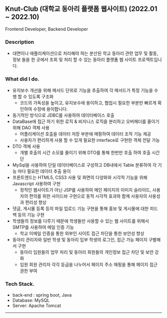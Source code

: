 
## Knut-Club (대학교 동아리 플랫폼 웹사이트) (2022.01 ~ 2022.10)

Frontend Developer, Backend Developer

### Description

- 대면이나 애플리케이션으로 처리해야 하는 분산된 학교 동아리 관련 업무 및 활동, 정보 들을 한 곳에서 조회 및 처리 할 수 있는 동아리 플랫폼 웹 사이트 프로젝트입니다.

### **What did I do.**

- 유지보수 개선을 위해 메서드 단위로 기능을 추출하여 각 메서드가 특정 기능을 수행 할 수 있도록 구조화
    - 코드의 가독성을 높이고, 유지보수에 용이하고, 협업시 필요한 부분만 빠르게 확인하여 수정에 용이합니다.
- 동기적인 방식으로 JDBC를 사용하여 데이터베이스 호출
- DataBase에 접근 하기 위한 로직 & 비지니스 로직을 분리하고 오버헤더를 줄이기 위해 DAO 객체 사용
    - 어플리케이션 호출을 데이터 저장 부분에 매핑하여 데이터 조작 기능 제공
    - 사용자가 편리하게 사용 할 수 있게 필요한 interface로 구현한 객체 전달 가능
- DTO 객체 사용
    - 개별 호출의 시간 소모를 줄이기 위해 DTO를 통해 한번만 호출 하여 호출 시간 단
- MySql을 사용하여 단일 데이터베이스로 구성하고 DB내에서 Table 분류하여 각 기능 마다 필요한 데이터 추출 용이
- 프론트엔드는 HTML5, CSS3 사용 및 화면의 다양화와 시각적 기능을 위해 Javascript 사용하여 구현
    - 정적인 웹사이트가 아닌 JSP를 사용하여 메인 페이지의 이미지 슬라이드, 사용자의 편의를 위한 사이드바 구현으로 동적 시각적 효과와 함께 사용자의 사용성과 편리성 향상
- 댓글, 게시물 등록 등의 파일 업로드 기능 구현을 통해 홍보 및 게시물에 대한 피드백 등의 기능 구현
- 학생들의 정보를 다루기 때문에 학생들만 사용할 수 있는 웹 사이트를 위해서 SMTP를 사용하여 메일 인증 기능
    - 학교 이메일 인증을 통한 외부인 사이트 접근 차단을 통한 보안성 향상
- 동아리 관리자와 일반 학생 및 동아리 입부 학생의 로그인, 접근 가능 페이지 구별해서 구현
    - 동아리 임원들의 업무 처리 및 동아리 회원들의 개인정보 접근 차단 및 보안 강화
    - 임원 회원 관리자 각각 등급을 나누어서 페이지 주소 매핑을 통해 페이지 접근 권한 부여

### **Tech Stack.**

- back-end : spring boot, Java
- Database: MySQL
- Server: Apache Tomcat

---

